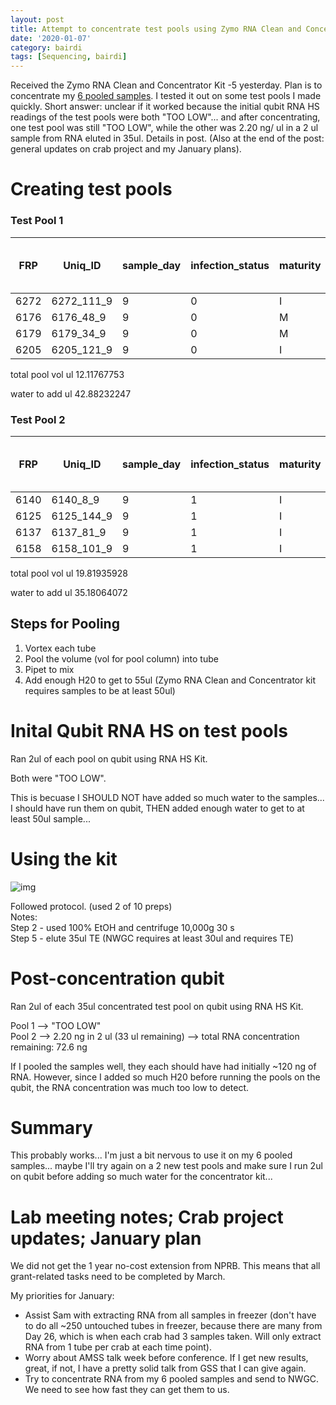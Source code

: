 ```yaml
---
layout: post
title: Attempt to concentrate test pools using Zymo RNA Clean and Concentrator Kit -5
date: '2020-01-07'
category: bairdi
tags: [Sequencing, bairdi]
---
```

Received the Zymo RNA Clean and Concentrator Kit -5 yesterday. Plan is to concentrate my [6 pooled samples](https://grace-ac.github.io/pooled-6-new-samples/). I tested it out on some test pools I made quickly. Short answer: unclear if it worked because the initial qubit RNA HS readings of the test pools were both "TOO LOW"... and after concentrating, one test pool was still "TOO LOW", while the other was 2.20 ng/ ul in a 2 ul sample from RNA eluted in 35ul. Details in post. (Also at the end of the post: general updates on crab project and my January plans). 

# Creating test pools
### Test Pool 1       

| FRP  | Uniq_ID    | sample_day | infection_status | maturity | tube_number | sample vol remaining | total RNA ng left | ng RNA for pool | vol for pool | total pool conc |
|------|------------|------------|------------------|----------|-------------|----------------------|-------------------|-----------------|--------------|-----------------|
| 6272 | 6272_111_9 | 9          | 0                | I        | 111         | 13                   | 260               | 30              | 1.5          | 120             |
| 6176 | 6176_48_9  | 9          | 0                | M        | 48          | 13                   | 40.3              | 30              | 9.677419355  | 120             |
| 6179 | 6179_34_9  | 9          | 0                | M        | 34          | 13                   | 101.92            | 30              | 3.826530612  | 120             |
| 6205 | 6205_121_9 | 9          | 0                | I        | 121         | 13                   | 80.99             | 30              | 4.81540931   | 120             |

total pool vol ul
12.11767753	

water to add ul
42.88232247

### Test Pool 2        

| FRP  | Uniq_ID    | sample_day | infection_status | maturity | tube_number | sample vol remaining | total RNA ng left | ng RNA for pool | vol for pool | total pool conc |
|------|------------|------------|------------------|----------|-------------|----------------------|-------------------|-----------------|--------------|-----------------|
| 6140 | 6140_8_9   | 9          | 1                | I        | 8           | 13                   | 208               | 30              | 1.875        | 120             |
| 6125 | 6125_144_9 | 9          | 1                | I        | 144         | 13                   | 185.9             | 30              | 2.097902098  | 120             |
| 6137 | 6137_81_9  | 9          | 1                | I        | 81          | 13                   | 403               | 30              | 0.967741935  | 120             |
| 6158 | 6158_101_9 | 9          | 1                | I        | 101         | 13                   | 54.34             | 30              | 7.177033493  | 120             |

total pool vol ul
19.81935928	

water to add ul
35.18064072

## Steps for Pooling

1. Vortex each tube
2. Pool the volume (vol for pool column) into tube
3. Pipet to mix
4. Add enough H20 to get to 55ul (Zymo RNA Clean and Concentrator kit requires samples to be at least 50ul)

# Inital Qubit RNA HS on test pools
Ran 2ul of each pool on qubit using RNA HS Kit. 

Both were "TOO LOW". 

This is becuase I SHOULD NOT have added so much water to the samples... I should have run them on qubit, THEN added enough water to get to at least 50ul sample... 

# Using the kit

![img](../notebook-images/Zymo_RNA_clean-and-concentrator-5-kit-instructions.jpg)

Followed protocol. (used 2 of 10 preps)    
Notes:     
Step 2 - used 100% EtOH and centrifuge 10,000g 30 s     
Step 5 - elute 35ul TE (NWGC requires at least 30ul and requires TE)       

# Post-concentration qubit    
Ran 2ul of each 35ul concentrated test pool on qubit using RNA HS Kit.    

Pool 1 --> "TOO LOW"     
Pool 2 --> 2.20 ng in 2 ul (33 ul remaining) --> total RNA concentration remaining: 72.6 ng     

If I pooled the samples well, they each should have had initially ~120 ng of RNA. However, since I added so much H20 before running the pools on the qubit, the RNA concentration was much too low to detect. 

# Summary
This probably works... I'm just a bit nervous to use it on my 6 pooled samples... maybe I'll try again on a 2 new test pools and make sure I run 2ul on qubit before adding so much water for the concentrator kit... 

# Lab meeting notes; Crab project updates; January plan

We did not get the 1 year no-cost extension from NPRB. This means that all grant-related tasks need to be completed by March. 

My priorities for January: 
- Assist Sam with extracting RNA from all samples in freezer (don't have to do all ~250 untouched tubes in freezer, because there are many from Day 26, which is when each crab had 3 samples taken. Will only extract RNA from 1 tube per crab at each time point). 
- Worry about AMSS talk week before conference. If I get new results, great, if not, I have a pretty solid talk from GSS that I can give again. 
- Try to concentrate RNA from my 6 pooled samples and send to NWGC. We need to see how fast they can get them to us. 


